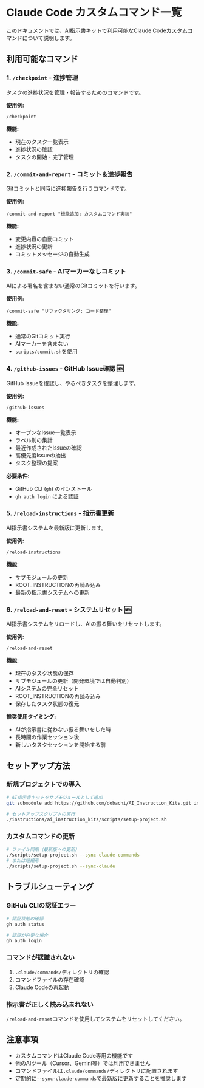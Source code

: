 # Claude Code カスタムコマンド一覧

このドキュメントでは、AI指示書キットで利用可能なClaude Codeカスタムコマンドについて説明します。

## 利用可能なコマンド

### 1. `/checkpoint` - 進捗管理
タスクの進捗状況を管理・報告するためのコマンドです。

**使用例:**
```
/checkpoint
```

**機能:**
- 現在のタスク一覧表示
- 進捗状況の確認
- タスクの開始・完了管理

### 2. `/commit-and-report` - コミット＆進捗報告
Gitコミットと同時に進捗報告を行うコマンドです。

**使用例:**
```
/commit-and-report "機能追加: カスタムコマンド実装"
```

**機能:**
- 変更内容の自動コミット
- 進捗状況の更新
- コミットメッセージの自動生成

### 3. `/commit-safe` - AIマーカーなしコミット
AIによる署名を含まない通常のGitコミットを行います。

**使用例:**
```
/commit-safe "リファクタリング: コード整理"
```

**機能:**
- 通常のGitコミット実行
- AIマーカーを含まない
- `scripts/commit.sh`を使用

### 4. `/github-issues` - GitHub Issue確認 🆕
GitHub Issueを確認し、やるべきタスクを整理します。

**使用例:**
```
/github-issues
```

**機能:**
- オープンなIssue一覧表示
- ラベル別の集計
- 最近作成されたIssueの確認
- 高優先度Issueの抽出
- タスク整理の提案

**必要条件:**
- GitHub CLI (`gh`) のインストール
- `gh auth login` による認証

### 5. `/reload-instructions` - 指示書更新
AI指示書システムを最新版に更新します。

**使用例:**
```
/reload-instructions
```

**機能:**
- サブモジュールの更新
- ROOT_INSTRUCTIONの再読み込み
- 最新の指示書システムへの更新

### 6. `/reload-and-reset` - システムリセット 🆕
AI指示書システムをリロードし、AIの振る舞いをリセットします。

**使用例:**
```
/reload-and-reset
```

**機能:**
- 現在のタスク状態の保存
- サブモジュールの更新（開発環境では自動判別）
- AIシステムの完全リセット
- ROOT_INSTRUCTIONの再読み込み
- 保存したタスク状態の復元

**推奨使用タイミング:**
- AIが指示書に従わない振る舞いをした時
- 長時間の作業セッション後
- 新しいタスクセッションを開始する前

## セットアップ方法

### 新規プロジェクトでの導入

```bash
# AI指示書キットをサブモジュールとして追加
git submodule add https://github.com/dobachi/AI_Instruction_Kits.git instructions/ai_instruction_kits

# セットアップスクリプトの実行
./instructions/ai_instruction_kits/scripts/setup-project.sh
```

### カスタムコマンドの更新

```bash
# ファイル同期（最新版への更新）
./scripts/setup-project.sh --sync-claude-commands
# または短縮形
./scripts/setup-project.sh --sync-claude
```

## トラブルシューティング

### GitHub CLIの認証エラー
```bash
# 認証状態の確認
gh auth status

# 認証が必要な場合
gh auth login
```

### コマンドが認識されない
1. `.claude/commands/`ディレクトリの確認
2. コマンドファイルの存在確認
3. Claude Codeの再起動

### 指示書が正しく読み込まれない
`/reload-and-reset`コマンドを使用してシステムをリセットしてください。

## 注意事項

- カスタムコマンドはClaude Code専用の機能です
- 他のAIツール（Cursor、Gemini等）では利用できません
- コマンドファイルは`.claude/commands/`ディレクトリに配置されます
- 定期的に`--sync-claude-commands`で最新版に更新することを推奨します